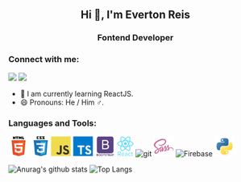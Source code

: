 <h2 align="center">Hi 👋, I'm Everton Reis</h2>
<h3 align="center">Fontend Developer</h3>

<p align="left">
<h3 align="left">Connect with me:</h3>

<a href="https://www.linkedin.com/in/evertoont/" target="_blank"><img src="https://img.shields.io/badge/-Everton%20Reis-0077B5?style=for-the-badge&logo=Linkedin&logoColor=white"/></a> <a href="mailto:evertontbr@gmail.com"><img src="https://img.shields.io/badge/-evertontbr@gmail.com-D14836?style=for-the-badge&logo=Gmail&logoColor=white"/></a>

</p>

- 🌱 I am currently learning ReactJS.
- 😄 Pronouns: He / Him ♂.

<h3 align="left">Languages and Tools:</h3>
<p align="left"><img src="https://raw.githubusercontent.com/devicons/devicon/master/icons/html5/html5-original-wordmark.svg" alt="html5" width="40" height="40"/>
<img src="https://raw.githubusercontent.com/devicons/devicon/master/icons/css3/css3-original-wordmark.svg" alt="css3" width="40" height="40"/><img src="https://raw.githubusercontent.com/devicons/devicon/master/icons/javascript/javascript-original.svg" alt="javascript" width="40" height="40"/> <img src="https://raw.githubusercontent.com/devicons/devicon/9c6bfdb9783cdfe1018666ed76adcfd3eab6fad6/icons/typescript/typescript-original.svg" alt="Typescript" width="40" height="40"/> <img src="https://github.com/devicons/devicon/blob/master/icons/bootstrap/bootstrap-plain-wordmark.svg" alt="bootstrap" width="40" height="40"/><img src="https://raw.githubusercontent.com/devicons/devicon/master/icons/react/react-original-wordmark.svg" alt="react" width="40" height="40"/><img src="https://www.vectorlogo.zone/logos/git-scm/git-scm-icon.svg" alt="git" width="40" height="40"/>
<img src="https://raw.githubusercontent.com/devicons/devicon/master/icons/sass/sass-original.svg" alt="sass" width="40" height="40"/>
<img src="https://www.vectorlogo.zone/logos/firebase/firebase-icon.svg" alt="Firebase" width="40" height="40"/>
<img src="https://github.com/devicons/devicon/blob/master/icons/python/python-original.svg" alt="Python" width="40" height="40"/></p>

![Anurag's github stats](https://github-readme-stats.vercel.app/api?username=evertoont&count_private=true&theme=dracula)
![Top Langs](https://github-readme-stats.vercel.app/api/top-langs/?username=evertoont&layout=compact&theme=dracula)
